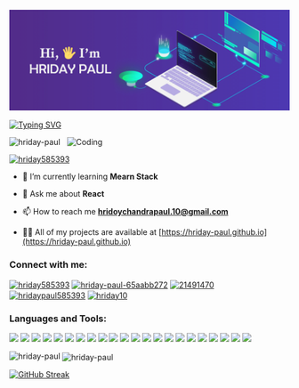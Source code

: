 ![The San Juan Mountains are beautiful!](https://raw.githubusercontent.com/Hriday-paul/Hriday-paul/main/198955082-6e78ebb5-e1e4-49f9-8d32-6e5af3984dcd.gif "San Juan Mountains")


[![Typing SVG](https://readme-typing-svg.demolab.com?font=Fira+Code&weight=600&size=27&duration=3000&pause=100&color=4D38B1&center=true&vCenter=true&random=true&width=1000&lines=%F0%9F%94%A5+A+Passionate+Web+Developer+%F0%9F%94%A5;%F0%9F%94%A5+A+Passionate+React+Developer+%F0%9F%94%A5;%F0%9F%94%A5+A+Passionate+Frontend+Developer+%F0%9F%94%A5)](https://git.io/typing-svg)

<img align="right" alt="Coding" width="400" src="https://cdn.dribbble.com/users/1162077/screenshots/3848914/programmer.gif"/>


<p align="left"> <img src="https://komarev.com/ghpvc/?username=hriday-paul&label=Profile%20views&color=0e75b6&style=flat" alt="hriday-paul" /> </p>

<p align="left"> <a href="https://twitter.com/hriday585393" target="blank"><img src="https://img.shields.io/twitter/follow/hriday585393?logo=twitter&style=for-the-badge" alt="hriday585393" /></a> </p>

- 🌱 I’m currently learning **Mearn Stack**

- 💬 Ask me about **React**

- 📫 How to reach me **hridoychandrapaul.10@gmail.com**

- 👨‍💻 All of my projects are available at [https://hriday-paul.github.io](https://hriday-paul.github.io)

<h3 align="left">Connect with me:</h3>
<p align="left">
<a href="https://twitter.com/hriday585393" target="blank"><img align="center" src="https://raw.githubusercontent.com/rahuldkjain/github-profile-readme-generator/master/src/images/icons/Social/twitter.svg" alt="hriday585393" height="30" width="40" /></a>
<a href="https://linkedin.com/in/hriday-paul-65aabb272" target="blank"><img align="center" src="https://raw.githubusercontent.com/rahuldkjain/github-profile-readme-generator/master/src/images/icons/Social/linked-in-alt.svg" alt="hriday-paul-65aabb272" height="30" width="40" /></a>
<a href="https://stackoverflow.com/users/21491470" target="blank"><img align="center" src="https://raw.githubusercontent.com/rahuldkjain/github-profile-readme-generator/master/src/images/icons/Social/stack-overflow.svg" alt="21491470" height="30" width="40" /></a>
<a href="https://fb.com/hridaypaul585393" target="blank"><img align="center" src="https://raw.githubusercontent.com/rahuldkjain/github-profile-readme-generator/master/src/images/icons/Social/facebook.svg" alt="hridaypaul585393" height="30" width="40" /></a>
<a href="https://www.codechef.com/users/hriday10" target="blank"><img align="center" src="https://cdn.jsdelivr.net/npm/simple-icons@3.1.0/icons/codechef.svg" alt="hriday10" height="30" width="40" /></a>
</p>

<h3 align="left">Languages and Tools:</h3>
<p>
  <img width="80px" src="https://img.shields.io/badge/HTML5-E34F26?style=for-the-badge&logo=html5&logoColor=white" />
  <img width="70px" src="https://img.shields.io/badge/CSS3-1572B6?style=for-the-badge&logo=css3&logoColor=white" />
  <img width="130px" src="https://img.shields.io/badge/Tailwind_CSS-38B2AC?style=for-the-badge&logo=tailwind-css&logoColor=white" />
  <img width="120px" src="https://img.shields.io/badge/JavaScript-323330?style=for-the-badge&logo=javascript&logoColor=F7DF1E" />
  <img width="110px" src="https://img.shields.io/badge/TypeScript-007ACC?style=for-the-badge&logo=typescript&logoColor=white" />
  <img width="80px" src="https://img.shields.io/badge/React-20232A?style=for-the-badge&logo=react&logoColor=61DAFB" />
  <img width="80px" src="https://img.shields.io/badge/redux-%23593d88.svg?style=for-the-badge&logo=redux&logoColor=white" />
  <img width="125px" src="https://img.shields.io/badge/React_Router-CA4245?style=for-the-badge&logo=react-router&logoColor=white" />
  <img width="90px" src="https://img.shields.io/badge/next%20js-000000?style=for-the-badge&logo=nextdotjs&logoColor=white" />
  <img width="120px" src="https://img.shields.io/badge/Bootstrap-563D7C?style=for-the-badge&logo=bootstrap&logoColor=white" />
  <img width="100px" src="https://img.shields.io/badge/firebase-ffca28?style=for-the-badge&logo=firebase&logoColor=black" />
  <img width="90px" src="https://img.shields.io/badge/Node%20js-339933?style=for-the-badge&logo=nodedotjs&logoColor=white" />
  <img width="110px" src="https://img.shields.io/badge/Express%20js-000000?style=for-the-badge&logo=express&logoColor=white" />
  <img width="100px" src="https://img.shields.io/badge/MongoDB-4EA94B?style=for-the-badge&logo=mongodb&logoColor=white" />
  <img width="82px" src="https://img.shields.io/badge/mysql-%2300f.svg?style=for-the-badge&logo=mysql&logoColor=white" />
  <img width="75px" src="https://img.shields.io/badge/JWT-000000?style=for-the-badge&logo=JSON%20web%20tokens&logoColor=white" />
  <img width="100px" src="https://img.shields.io/badge/GitHub-100000?style=for-the-badge&logo=github&logoColor=white" />
  <img width="60px" src="https://img.shields.io/badge/GIT-E44C30?style=for-the-badge&logo=git&logoColor=white" />
  <img width="90px" src="https://img.shields.io/badge/Netlify-00C7B7?style=for-the-badge&logo=netlify&logoColor=white" />
  <img width="70px" src="https://img.shields.io/badge/Vite-B73BFE?style=for-the-badge&logo=vite&logoColor=FFD62E" />
  <img width="80px" src="https://img.shields.io/badge/Vercel-000000?style=for-the-badge&logo=vercel&logoColor=white" />
  <img width="80px" src="https://img.shields.io/badge/Figma-F24E1E?style=for-the-badge&logo=figma&logoColor=white" />
</p>



<p><img align="left" src="https://github-readme-stats.vercel.app/api/top-langs?username=hriday-paul&show_icons=true&locale=en&layout=compact" alt="hriday-paul" /></p>

<p>&nbsp;<img align="center" src="https://github-readme-stats.vercel.app/api?username=hriday-paul&show_icons=true&locale=en" alt="hriday-paul" /></p>




<p><a href="https://git.io/streak-stats"><img src="https://github-readme-streak-stats.herokuapp.com?user=hriday-paul&card_width=600" alt="GitHub Streak" /></a></p>
